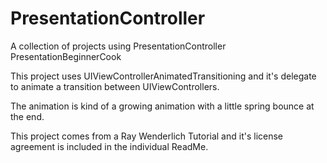 # PresentationController
A collection of projects using PresentationController
PresentationBeginnerCook

This project uses UIViewControllerAnimatedTransitioning and it's delegate to animate a transition between UIViewControllers.

The animation is kind of a growing animation with a little spring bounce at the end.

This project comes from a Ray Wenderlich Tutorial and it's license agreement is included in the individual ReadMe.
